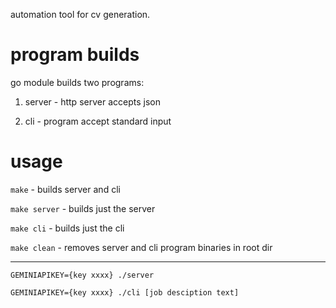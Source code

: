 automation tool for cv generation.

# program builds

go module builds two programs:

1. server - http server accepts json

2. cli - program accept standard input

# usage

`make` - builds server and cli

`make server` - builds just the server

`make cli` - builds just the cli

`make clean` - removes server and cli program binaries in root dir

---

`GEMINIAPIKEY={key xxxx} ./server`

`GEMINIAPIKEY={key xxxx} ./cli [job desciption text]`




